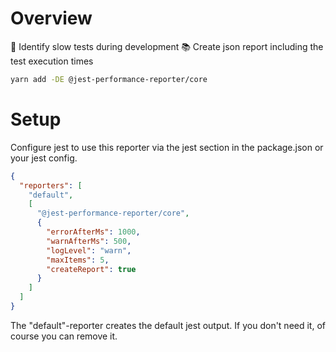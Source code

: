 # Overview

🧐 Identify slow tests during development
📚 Create json report including the test execution times

```bash
yarn add -DE @jest-performance-reporter/core
```

# Setup

Configure jest to use this reporter via the jest section in the package.json or your jest config.

```json
{
  "reporters": [
    "default",
    [
      "@jest-performance-reporter/core",
      {
        "errorAfterMs": 1000,
        "warnAfterMs": 500,
        "logLevel": "warn",
        "maxItems": 5,
        "createReport": true
      }
    ]
  ]
}
```

The "default"-reporter creates the default jest output. If you don't need it, of course you can remove it.
